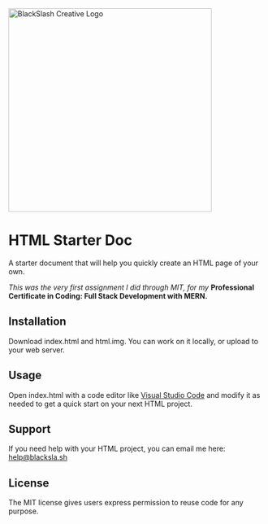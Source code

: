 <img src="https://blacksla.sh/github/img/blackslash-logo.svg" alt="BlackSlash Creative Logo" width="400" />

# HTML Starter Doc
A starter document that will help you quickly create an HTML page of your own. 

*This was the very first assignment I did through MIT, for my* **Professional Certificate in Coding: Full Stack Development with MERN.**

## Installation
Download index.html and html.img. You can work on it locally, or upload to your web server. 

## Usage
Open index.html with a code editor like [Visual Studio Code](https://code.visualstudio.com/download) and modify it as needed to get a quick start on your next HTML project. 

## Support
If you need help with your HTML project, you can email me here: [help@blacksla.sh](mailto:help@blacksla.sh)

## License
The MIT license gives users express permission to reuse code for any purpose. 
